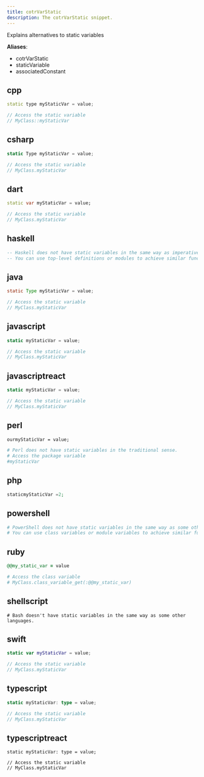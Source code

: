 ```yaml
---
title: cotrVarStatic
description: The cotrVarStatic snippet.
---
```


Explains alternatives to static variables

**Aliases**:
- cotrVarStatic
- staticVariable
- associatedConstant

## cpp
```cpp
static type myStaticVar = value;

// Access the static variable
// MyClass::myStaticVar
```

## csharp
```csharp
static Type myStaticVar = value;

// Access the static variable
// MyClass.myStaticVar
```

## dart
```dart
static var myStaticVar = value;

// Access the static variable
// MyClass.myStaticVar
```

## haskell
```haskell
-- Haskell does not have static variables in the same way as imperative languages.
-- You can use top-level definitions or modules to achieve similar functionality.
```

## java
```java
static Type myStaticVar = value;

// Access the static variable
// MyClass.myStaticVar
```

## javascript
```javascript
static myStaticVar = value;

// Access the static variable
// MyClass.myStaticVar
```

## javascriptreact
```javascriptreact
static myStaticVar = value;

// Access the static variable
// MyClass.myStaticVar
```

## perl
```perl
ourmyStaticVar = value;

# Perl does not have static variables in the traditional sense.
# Access the package variable
#myStaticVar
```

## php
```php
staticmyStaticVar =2;
```

## powershell
```powershell
# PowerShell does not have static variables in the same way as some other languages.
# You can use class variables or module variables to achieve similar functionality.
```

## ruby
```ruby
@@my_static_var = value

# Access the class variable
# MyClass.class_variable_get(:@@my_static_var)
```

## shellscript
```shellscript
# Bash doesn't have static variables in the same way as some other languages.
```

## swift
```swift
static var myStaticVar = value;

// Access the static variable
// MyClass.myStaticVar
```

## typescript
```typescript
static myStaticVar: type = value;

// Access the static variable
// MyClass.myStaticVar
```

## typescriptreact
```typescriptreact
static myStaticVar: type = value;

// Access the static variable
// MyClass.myStaticVar
```

